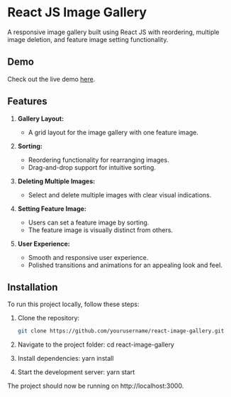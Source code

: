 # React JS Image Gallery

A responsive image gallery built using React JS with reordering, multiple image deletion, and feature image setting functionality.

## Demo

Check out the live demo [here](https://soyeb-image-gallery.netlify.app/).

## Features

1. **Gallery Layout:**
   - A grid layout for the image gallery with one feature image.
   
2. **Sorting:**
   - Reordering functionality for rearranging images.
   - Drag-and-drop support for intuitive sorting.

3. **Deleting Multiple Images:**
   - Select and delete multiple images with clear visual indications.

4. **Setting Feature Image:**
   - Users can set a feature image by sorting.
   - The feature image is visually distinct from others.

5. **User Experience:**
   - Smooth and responsive user experience.
   - Polished transitions and animations for an appealing look and feel.

## Installation

To run this project locally, follow these steps:

1. Clone the repository:

   ```bash
   git clone https://github.com/yourusername/react-image-gallery.git

2. Navigate to the project folder:
   cd react-image-gallery

3. Install dependencies:
   yarn install

4. Start the development server:
   yarn start

The project should now be running on http://localhost:3000.

